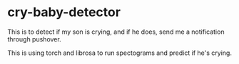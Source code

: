 # cry-baby-detector

This is to detect if my son is crying, and if he does, send me a notification through pushover.

This is using torch and librosa to run spectograms and predict if he's crying.
